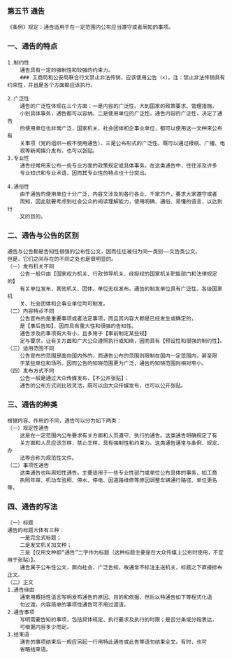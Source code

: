 ### 第五节 通告
    《条例》规定：通告适用于在一定范围内公布应当遵守或者周知的事项。
    
### 一、通告的特点
    1.制约性
        通告具有一定的强制性和较强的约束力。
        ### 工商局和公安局联合行文禁止非法传销，应该使用公告（×）。注：禁止非法传销具有约束性，并且是各个方面都应该执行。
    
    2.广泛性
        通告的广泛性体现在三个方面：一是内容的广泛性。大到国家的政策要求、管理措施，
        小到具体事务，通告都可以容纳。二是使用单位的广泛性。通告内容的广泛性，决定了通告
        的使用单位也非常广泛，国家机关、社会团体和企事业单位，都可以使用这一文种来公布有
        关事项（党的组织一般不使用通告）。三是公布形式的广泛性。既可以通过报纸、广播、电
        视等新闻媒介发布，也可以张贴。
    3.专业性
        通告经常用来公布一些专业方面的政策规定或具体事务。在这类通告中，往往涉及许多
        专业知识和专业术语，因而其专业性的特点也十分突出。
        
    4.通俗性
        由于通告的使用单位十分广泛，内容又涉及到各行各业、千家万户，要求大家遵守或者
        周知，因此就要考虑到社会公众的阅读理解能力，使用明确、通俗、易懂的语言，以达到行
        文的目的。
    
### 二、通告与公告的区别
    通告与公告都是告知性很强的公布性公文，因而往往被归为同一类别——文告类公文。
    但是，它们之间存在的不同之处也是很明显的。
    （一）发布机关不同
        公告一般只由【国家权力机关、行政领导机关、经授权的国家机关职能部门和法律规定的】
        有关单位发布，其他机关、团体、单位无权发布。通告的制发单位具有广泛性，各级国家机
        关、社会团体和企事业单位均可制发。
    （二）内容特点不同
        公告宣布的是重要事项或者法定事项，而且其内容大都是已经发生或确定的，
        是【事后告知】，因而具有重大性和很强的告知性。
        通告涉及的事项有大有小，且多用于【事前制定某些规】
        定与要求，让有关方面和广大公众遵照执行或知晓，因而具有【预设性和很强的制约性】。
    （三）适用范围不同
        公告宣布的范围是面向国内外的，而通告公布的范围则限制在国内一定范围内，甚至限
        于某些单位和场所。因而公告的知晓范围更为广泛，通告的知晓范围则相对窄小。
    （四）发布方式不同
        公告一般是通过大众传媒发布，【不公开张贴】；
        通告的公布方式则比较灵活，既可以由大众传媒发布，也可以公开张贴。
        
### 三、通告的种类
    根据内容、作用的不同，通告可以分为如下两类：
    （一）规定性通告
        这是在一定范围内公布要求有关方面和人员遵守、执行的通告。这类通告明确规定了有
        关方面和人员应该怎样，禁止怎样，具有强制性和约束力。这类通告通常与条例、规定、办
        法等合称为规范性文件。
    （二）事项性通告
        这类通告也叫周知性通告。主要适用于一些专业性部门或单位公布具体的事务，如工商
        执照年审、机动车验照、停水、停电、因道路维修等原因调整车辆通行路径、单位更名等。
        
### 四、通告的写法
    （一）标题
    通告的标题大体有三种：
        一是完全式标题；
        二是发文机关加文种；
        三是【仅用文种即“通告”二字作为标题（这种标题主要是在大众传媒上公布时使用，不宜用于张贴）】。
        通告属于公布性公文，面向社会，广泛告知，故通常不标注主送机关，标题之下直接排布正文。
    （二）正文
    1.通告缘由
        通常用概括性语言写明发布通告的原因、目的和依据，然后以特通告如下等程式化语
        句过渡。内容简单的事项性通告可不用过渡语。
    2.通告事项
        写明需要告知的事项，包括具体规定、执行要求及执行的时限；是否分条或分段表达，
        可根据内容多少而定。
    3.结束语
        通告的事项结束后一般应另起一行用特此通告或此告等语句结束全文。有时，也可
        省略结束语。

